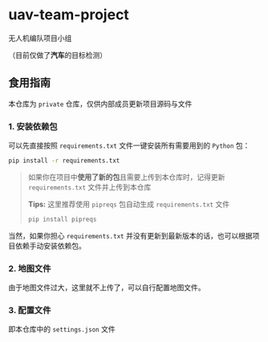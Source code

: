 # uav-team-project
无人机编队项目小组

（目前仅做了**汽车**的目标检测）

## 食用指南

本仓库为 `private` 仓库，仅供内部成员更新项目源码与文件

### 1. 安装依赖包

可以先直接按照 `requirements.txt` 文件一键安装所有需要用到的 `Python` 包：

```bash
pip install -r requirements.txt
```

> 如果你在项目中**使用了新的包**且需要上传到本仓库时，记得更新 `requirements.txt` 文件并上传到本仓库
>
> **Tips:** 这里推荐使用 `pipreqs` 包自动生成 `requirements.txt` 文件
> ```bash
> pip install pipreqs
> ```

当然，如果你担心 `requirements.txt` 并没有更新到最新版本的话，也可以根据项目依赖手动安装依赖包。


### 2. 地图文件
由于地图文件过大，这里就不上传了，可以自行配置地图文件。

### 3. 配置文件
即本仓库中的 `settings.json` 文件
